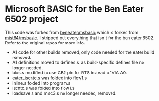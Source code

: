 # Microsoft BASIC for the Ben Eater 6502 project

This code was forked from [beneater/msbasic](https://github.com/beneater/msbasic) which is forked from [mist64/msbasic](https://github.com/mist64/msbasic). I stripped out everything that isn't for the ben eater 6502. Refer to the original repos for more info.

* All code for other builds removed, only code needed for the eater build removed.
* All definitions moved to defines.s, as build-specific defines file no longer needed.
* bios.s modified to use CB2 pin for RTS instead of VIA A0.
* eater_iscntc.s was folded into flow1.s
* inline.s folded into program.s
* iscntc.s was folded into flow1.s
* loadsave.s and misc3.s no longer needed, removed.
